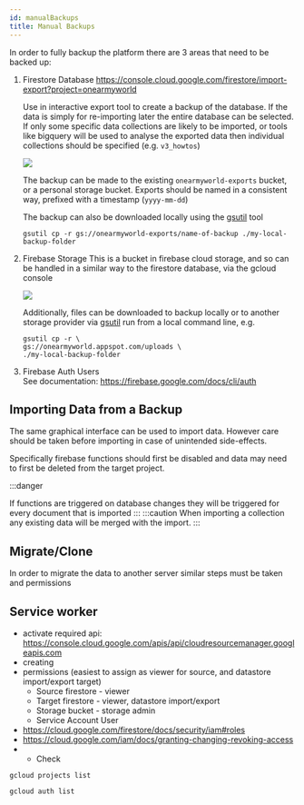 ```yaml
---
id: manualBackups
title: Manual Backups
---
```


In order to fully backup the platform there are 3 areas that need to be backed up:

1. Firestore Database
   https://console.cloud.google.com/firestore/import-export?project=onearmyworld

   Use in interactive export tool to create a backup of the database. If the data is simply for re-importing later the entire database can be selected. If only some specific data collections are likely to be imported, or tools like bigquery will be used to analyse the exported data then individual collections should be specified (e.g. `v3_howtos`)

   ![](images/firestore-backup-1.png)

   The backup can be made to the existing `onearmyworld-exports` bucket, or a personal storage bucket. Exports should be named in a consistent way, prefixed with a timestamp (`yyyy-mm-dd`)

   The backup can also be downloaded locally using the [gsutil](https://cloud.google.com/storage/docs/gsutil) tool

   ```
   gsutil cp -r gs://onearmyworld-exports/name-of-backup ./my-local-backup-folder
   ```

2. Firebase Storage
   This is a bucket in firebase cloud storage, and so can be handled in a similar way to the firestore database, via the gcloud console

   ![](images/firestore-backup-2.png)

   Additionally, files can be downloaded to backup locally or to another storage provider via [gsutil](https://cloud.google.com/storage/docs/gsutil) run from a local command line, e.g.

   ```
   gsutil cp -r \
   gs://onearmyworld.appspot.com/uploads \
   ./my-local-backup-folder
   ```

3. Firebase Auth Users  
   See documentation: https://firebase.google.com/docs/cli/auth

## Importing Data from a Backup

The same graphical interface can be used to import data. However care should be taken before importing in case of unintended side-effects.

Specifically firebase functions should first be disabled and data may need to first be deleted from the target project.

:::danger

If functions are triggered on database changes they will be triggered for every document that is imported
:::
:::caution
When importing a collection any existing data will be merged with the import.
:::

## Migrate/Clone

In order to migrate the data to another server similar steps must be taken and permissions

## Service worker

- activate required api: https://console.cloud.google.com/apis/api/cloudresourcemanager.googleapis.com
- creating
- permissions (easiest to assign as viewer for source, and datastore import/export target)
  - Source firestore - viewer
  - Target firestore - viewer, datastore import/export
  - Storage bucket - storage admin
  - Service Account User
- https://cloud.google.com/firestore/docs/security/iam#roles
- https://cloud.google.com/iam/docs/granting-changing-revoking-access
- - Check

```
gcloud projects list
```

```
gcloud auth list
```
